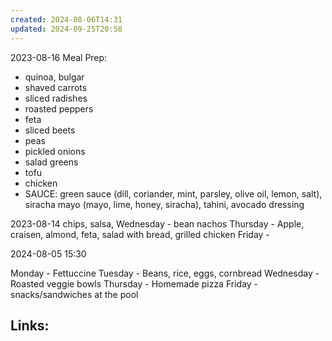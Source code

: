 ```yaml
---
created: 2024-08-06T14:31
updated: 2024-09-25T20:58
---
```

2023-08-16
Meal Prep:
- quinoa, bulgar 
- shaved carrots
- sliced radishes
- roasted peppers
- feta
- sliced beets
- peas
- pickled onions
- salad greens 
- tofu
- chicken 
- SAUCE: green sauce (dill, coriander, mint, parsley, olive oil, lemon, salt), siracha mayo (mayo, lime, honey, siracha), tahini, avocado dressing

2023-08-14
chips, salsa, 
Wednesday - bean nachos 
Thursday - Apple, craisen, almond, feta, salad with bread, grilled chicken 
Friday - 

2024-08-05 15:30

Monday - Fettuccine 
Tuesday - Beans, rice, eggs, cornbread 
Wednesday - Roasted veggie bowls 
Thursday - Homemade pizza 
Friday - snacks/sandwiches at the pool 




## Links:



